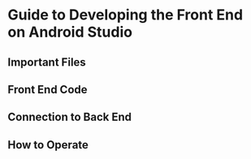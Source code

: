 # Guide to Developing the Front End on Android Studio
## Important Files
## Front End Code
## Connection to Back End
## How to Operate
